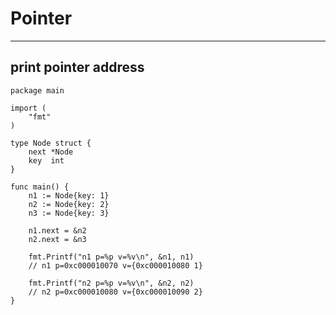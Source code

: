 <!--
{
  "type": "learn",
  "tags": ["golang"]
}
-->
# Pointer

---

## print pointer address
```
package main

import (
	"fmt"
)

type Node struct {
	next *Node
	key  int
}

func main() {
	n1 := Node{key: 1}
	n2 := Node{key: 2}
	n3 := Node{key: 3}

	n1.next = &n2
	n2.next = &n3

	fmt.Printf("n1 p=%p v=%v\n", &n1, n1)
	// n1 p=0xc000010070 v={0xc000010080 1}

	fmt.Printf("n2 p=%p v=%v\n", &n2, n2)
	// n2 p=0xc000010080 v={0xc000010090 2}
}


```
